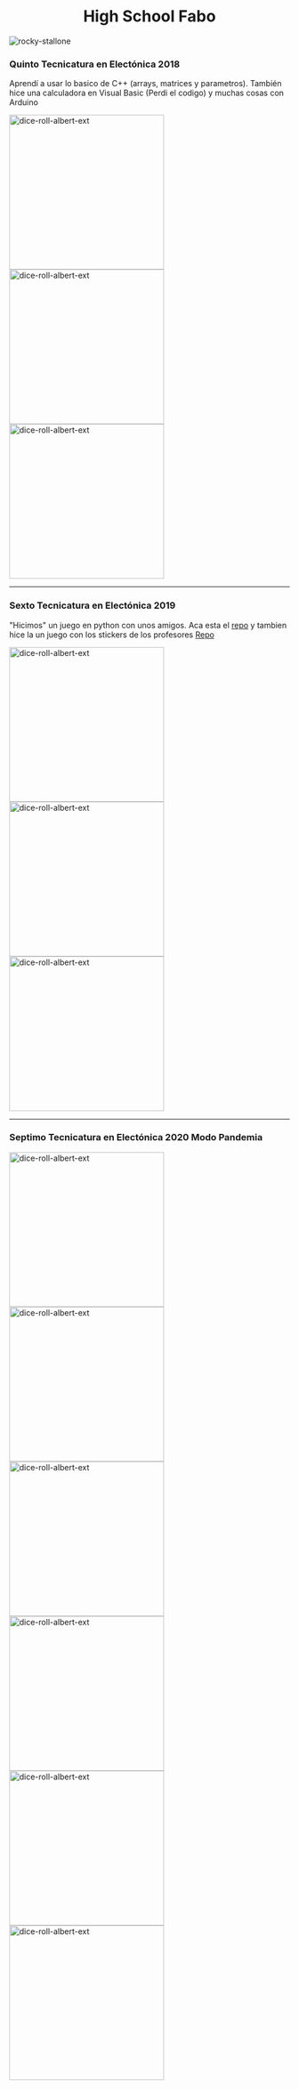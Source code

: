 <h1 align='center'> High School Fabo </h1>

![rocky-stallone](https://github.com/Fabian-Martinez-Rincon/Fabian-Martinez-Rincon/assets/55964635/87fefa99-70de-4dd4-bb3d-8a4fc0c8f443)


### Quinto Tecnicatura en Electónica 2018

Aprendí a usar lo basico de C++ (arrays, matrices y parametros). También hice una calculadora en Visual Basic (Perdi el codigo) y muchas cosas con Arduino

<p align="left"><a href="https://github.com/Fabo-High-School/C-Parametros-y-Funciones"><img width="278" src="https://denvercoder1-github-readme-stats.vercel.app/api/pin/?username=Fabo-High-School&repo=C-Parametros-y-Funciones&theme=react&bg_color=1F222E&title_color=FFFFFF&hide_border=true&icon_color=F85D7F&show_icons=false&show_description=false" alt="dice-roll-albert-ext"></a>
<a href="https://github.com/Fabo-High-School/Arduino-Interrupciones"><img width="278" src="https://denvercoder1-github-readme-stats.vercel.app/api/pin/?username=Fabo-High-School&repo=Arduino-Interrupciones&theme=react&bg_color=1F222E&title_color=FFFFFF&hide_border=true&icon_color=F85D7F&show_icons=false&show_description=false" alt="dice-roll-albert-ext"></a>
<a href="https://github.com/Fabo-High-School/Arduino-Introduccion"><img width="278" src="https://denvercoder1-github-readme-stats.vercel.app/api/pin/?username=Fabo-High-School&repo=Arduino-Introduccion&theme=react&bg_color=1F222E&title_color=FFFFFF&hide_border=true&icon_color=F85D7F&show_icons=false&show_description=false" alt="dice-roll-albert-ext"></a>
</p>

---

### Sexto Tecnicatura en Electónica 2019

"Hicimos" un juego en python con unos amigos. Aca esta el [repo](https://github.com/Juanuwu/Jueguito-test/tree/master) y tambien hice la un juego con los stickers de los profesores [Repo](https://github.com/El-vertedero-de-Fabo/Gamenem)

<p align="left"><a href="https://github.com/Fabo-High-School/PLTL494"><img width="278" src="https://denvercoder1-github-readme-stats.vercel.app/api/pin/?username=Fabo-High-School&repo=PLTL494&theme=react&bg_color=1F222E&title_color=FFFFFF&hide_border=true&icon_color=F85D7F&show_icons=false&show_description=false" alt="dice-roll-albert-ext"></a>
<a href="https://github.com/Fabo-High-School/Gamenem"><img width="278" src="https://denvercoder1-github-readme-stats.vercel.app/api/pin/?username=Fabo-High-School&repo=Gamenem&theme=react&bg_color=1F222E&title_color=FFFFFF&hide_border=true&icon_color=F85D7F&show_icons=false&show_description=false" alt="dice-roll-albert-ext"></a>
<a href="https://github.com/Fabo-High-School/MATLAB"><img width="278" src="https://denvercoder1-github-readme-stats.vercel.app/api/pin/?username=Fabo-High-School&repo=MATLAB&theme=react&bg_color=1F222E&title_color=FFFFFF&hide_border=true&icon_color=F85D7F&show_icons=false&show_description=false" alt="dice-roll-albert-ext"></a>
</p>

---

### Septimo Tecnicatura en Electónica 2020 Modo Pandemia

<p align="left"><a href="https://github.com/Fabian-Martinez-Rincon/Keypad"><img width="278" src="https://denvercoder1-github-readme-stats.vercel.app/api/pin/?username=Fabian-Martinez-Rincon&repo=Keypad&theme=react&bg_color=1F222E&title_color=FFFFFF&hide_border=true&icon_color=F85D7F&show_icons=false" alt="dice-roll-albert-ext"></a>
<a href="https://github.com/Fabian-Martinez-Rincon/Lock"><img width="278" src="https://denvercoder1-github-readme-stats.vercel.app/api/pin/?username=Fabian-Martinez-Rincon&repo=Lock&theme=react&bg_color=1F222E&title_color=FFFFFF&hide_border=true&icon_color=F85D7F&show_icons=false" alt="dice-roll-albert-ext"></a>
<a href="https://github.com/Fabian-Martinez-Rincon/Transform-Pokemon-Resolution"><img width="278" src="https://denvercoder1-github-readme-stats.vercel.app/api/pin/?username=Fabian-Martinez-Rincon&repo=Transform-Pokemon-Resolution&theme=react&bg_color=1F222E&title_color=FFFFFF&hide_border=true&icon_color=F85D7F&show_icons=false" alt="dice-roll-albert-ext"></a>
<a href="https://github.com/Fabo-High-School/Old_Portfolio"><img width="278" src="https://denvercoder1-github-readme-stats.vercel.app/api/pin/?username=Fabo-High-School&repo=Old_Portfolio&theme=react&bg_color=1F222E&title_color=FFFFFF&hide_border=true&icon_color=F85D7F&show_icons=false&show_description=false" alt="dice-roll-albert-ext"></a>
<a href="https://github.com/Fabo-High-School/Game-of-Life"><img width="278" src="https://denvercoder1-github-readme-stats.vercel.app/api/pin/?username=Fabo-High-School&repo=Game-of-Life&theme=react&bg_color=1F222E&title_color=FFFFFF&hide_border=true&icon_color=F85D7F&show_icons=false&show_description=false" alt="dice-roll-albert-ext"></a>
<a href="https://github.com/Fabo-High-School/Neural-Network"><img width="278" src="https://denvercoder1-github-readme-stats.vercel.app/api/pin/?username=Fabo-High-School&repo=Neural-Network&theme=react&bg_color=1F222E&title_color=FFFFFF&hide_border=true&icon_color=F85D7F&show_icons=false&show_description=false" alt="dice-roll-albert-ext"></a>
</p>
